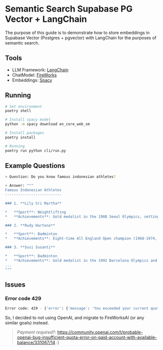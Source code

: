 # Semantic Search Supabase PG Vector + LangChain

The purpose of this guide is to demonstrate how to store embeddings in Supabase Vector (Postgres + pgvector) with LangChain for the purposes of semantic search.

## Tools

- LLM Framework: [LangChain](https://python.langchain.com/)
- ChatModel: [FireWorks](https://fireworks.ai/)
- Embeddings: [Spacy](https://spacy.io/usage/embeddings-transformers)

## Running

```bash
# Set environment
poetry shell

# Install spacy model
python -m spacy download en_core_web_sm

# Install packages
poetry install

# Running
poetry run python cli/run.py
```

## Example Questions

```sh
> Question: Do you know famous indonesian athletes?

> Answer: """
Famous Indonesian Athletes
--------------------------

### 1. **Lily Sri Martha**

*   **Sport**: Weightlifting
*   **Achievements**: Gold medalist in the 1988 Seoul Olympics, setting a world record in the 44 kg weight class.

### 2. **Rudy Hartono**

*   **Sport**: Badminton
*   **Achievements**: Eight-time All England Open champion (1968-1974, 1976) and gold medalist in the 1972 Munich Olympics.

### 3. **Susi Susanti**

*   **Sport**: Badminton
*   **Achievements**: Gold medalist in the 1992 Barcelona Olympics and a four-time SEA Games gold medalist.
...
"""
```

## Issues

### Error code 429

```sh
Error code: 429 - {'error': {'message': 'You exceeded your current quota, please check your plan and billing details. For more information on this error, read the docs: https://platform.openai.com/docs/guides/error-codes/api-errors.', 'type': 'insufficient_quota', 'param': None, 'code': 'insufficient_quota'}}
```

So, I decided to not using OpenAI, and migrate to FireWorksAI (or any similar goals) instead.

> _Payment required?_: https://community.openai.com/t/probable-openai-bug-insufficient-quota-error-on-paid-account-with-available-balance/331067/14 :)
